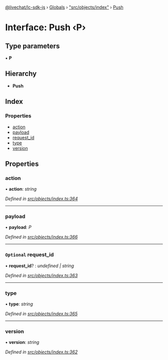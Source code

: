 [@livechat/lc-sdk-js](../README.md) › [Globals](../globals.md) › ["src/objects/index"](../modules/_src_objects_index_.md) › [Push](_src_objects_index_.push.md)

# Interface: Push ‹**P**›

## Type parameters

▪ **P**

## Hierarchy

* **Push**

## Index

### Properties

* [action](_src_objects_index_.push.md#action)
* [payload](_src_objects_index_.push.md#payload)
* [request_id](_src_objects_index_.push.md#optional-request_id)
* [type](_src_objects_index_.push.md#type)
* [version](_src_objects_index_.push.md#version)

## Properties

###  action

• **action**: *string*

*Defined in [src/objects/index.ts:364](https://github.com/livechat/lc-sdk-js/blob/efba8ac/src/objects/index.ts#L364)*

___

###  payload

• **payload**: *P*

*Defined in [src/objects/index.ts:366](https://github.com/livechat/lc-sdk-js/blob/efba8ac/src/objects/index.ts#L366)*

___

### `Optional` request_id

• **request_id**? : *undefined | string*

*Defined in [src/objects/index.ts:363](https://github.com/livechat/lc-sdk-js/blob/efba8ac/src/objects/index.ts#L363)*

___

###  type

• **type**: *string*

*Defined in [src/objects/index.ts:365](https://github.com/livechat/lc-sdk-js/blob/efba8ac/src/objects/index.ts#L365)*

___

###  version

• **version**: *string*

*Defined in [src/objects/index.ts:362](https://github.com/livechat/lc-sdk-js/blob/efba8ac/src/objects/index.ts#L362)*
